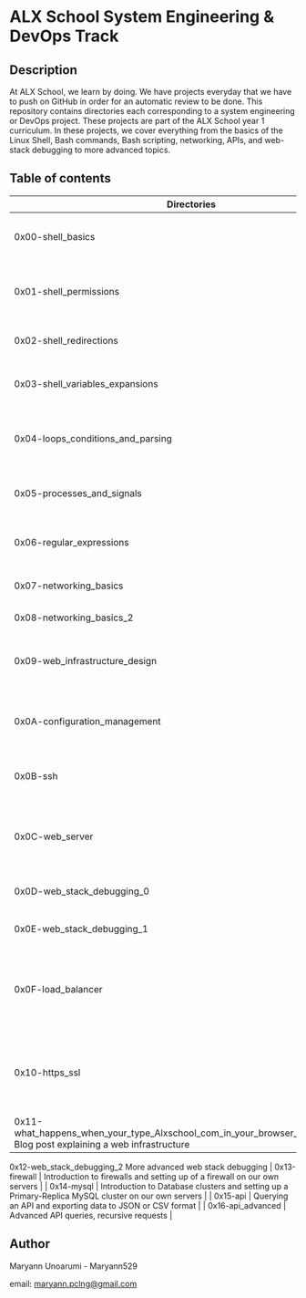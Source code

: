 # ALX School System Engineering & DevOps Track

## Description
At ALX School, we learn by doing. We have projects everyday that we have to push on GitHub in order for an automatic review to be done. This repository contains directories each corresponding to a system engineering or DevOps project. These projects are part of the ALX School year 1 curriculum. In these projects, we cover everything from the basics of the Linux Shell, Bash commands, Bash scripting, networking, APIs, and web-stack debugging to more advanced topics.

## Table of contents
| Directories	| Description |
|-------------|-------------|
| 0x00-shell_basics	| Introduction to the basics of the Linux Shell |
| 0x01-shell_permissions	| Introduction to Shell permissions and the file system |
| 0x02-shell_redirections	| Introduction to Shell redirections |
| 0x03-shell_variables_expansions	| Introduction to Shell variable expansions |
| 0x04-loops_conditions_and_parsing	| Introduction to Bash scripting with loops and conditions |
| 0x05-processes_and_signals	| Introduction to processes and signals in the Shell |
| 0x06-regular_expressions	| Introduction to regular expressions in Ruby |
| 0x07-networking_basics	| Introduction to networking |
| 0x08-networking_basics_2	| Advanced networking |
| 0x09-web_infrastructure_design	| Diagrams illustrating a Web Infrastructure (LAMP) |
| 0x0A-configuration_management	| Introduction to configuration management with Puppet |
| 0x0B-ssh	| Managing our own servers, and sshing into it |
| 0x0C-web_server	| Introduction to web servers and installing Nginx on our servers |
| 0x0D-web_stack_debugging_0	|Introduction to web stack debugging | |
| 0x0E-web_stack_debugging_1	| Advanced web stack debugging |
| 0x0F-load_balancer	| Introduction to load-balancing and installing HAProxy on our own servers |
| 0x10-https_ssl	| Introduction to HTTPS, SSL and getting our own SSL certificate for our servers |
| 0x11-what_happens_when_your_type_Alxschool_com_in_your_browser_and_press_enter	Blog post explaining a web infrastructure |
0x12-web_stack_debugging_2	More advanced web stack debugging
| 0x13-firewall	| Introduction to firewalls and setting up of a firewall on our own servers |
| 0x14-mysql	| Introduction to Database clusters and setting up a Primary-Replica MySQL cluster on our own servers |
| 0x15-api	| Querying an API and exporting data to JSON or CSV format |
| 0x16-api_advanced	| Advanced API queries, recursive requests |

## Author
Maryann Unoarumi - Maryann529

email: maryann.pclng@gmail.com
